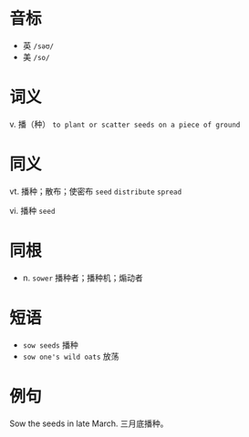 # 音标

- 英 `/səʊ/`
- 美 `/so/`

# 词义

v. 播（种）
`to plant or scatter seeds on a piece of ground`

# 同义

vt. 播种；散布；使密布
`seed` `distribute` `spread`

vi. 播种
`seed`

# 同根

- n. `sower` 播种者；播种机；煽动者

# 短语

- `sow seeds` 播种
- `sow one's wild oats` 放荡

# 例句

Sow the seeds in late March.
三月底播种。


